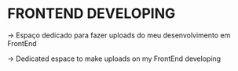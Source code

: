 # FRONTEND DEVELOPING

-> Espaço dedicado para fazer uploads do meu desenvolvimento em FrontEnd

-> Dedicated espace to make uploads on my FrontEnd developing

